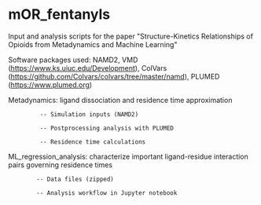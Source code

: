 # mOR_fentanyls
Input and analysis scripts for the paper "Structure-Kinetics Relationships of Opioids from Metadynamics and Machine Learning"

Software packages used: NAMD2, VMD (https://www.ks.uiuc.edu/Development), ColVars (https://github.com/Colvars/colvars/tree/master/namd), PLUMED (https://www.plumed.org)

Metadynamics: ligand dissociation and residence time approximation 

             -- Simulation inputs (NAMD2)

             -- Postprocessing analysis with PLUMED
             
             -- Residence time calculations


ML_regression_analysis: characterize important ligand-residue interaction pairs governing residence times

            -- Data files (zipped)
            
            -- Analysis workflow in Jupyter notebook
